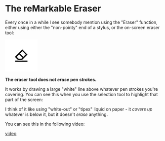# The reMarkable Eraser

Every once in a while I see somebody mention using the "Eraser" function, either using either the "non-pointy" end of a stylus, or the on-screen eraser tool:

![eraser-icon.png](../images/Eraser.png)

**The eraser tool does not *erase* pen strokes.**

It works by drawing a large "white" line above whatever pen strokes you're covering. You can see this when you use the selection tool to highlight that part of the screen:

I think of it like using "white-out" or "tipex" liquid on paper - it *covers up* whatever is below it, but it doesn't *erase* anything.

You can see this in the following video:

[video](https://jms1.pub/reMarkable2/rm2-eraser.mov)
